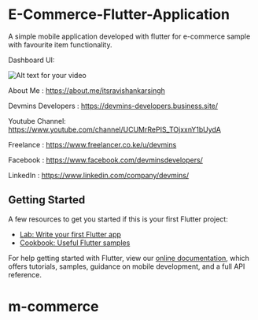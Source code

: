 # E-Commerce-Flutter-Application
A simple mobile application developed with flutter for e-commerce sample with favourite item functionality.

Dashboard UI: 

![Alt text for your video](https://3.bp.blogspot.com/-w5iZXWUXUMI/XBijBmbC3gI/AAAAAAAASaU/nmCeXphTgOA4YapeKVok3S7VKczl4RLiwCLcBGAs/s320/2018_12_18_12_53_30.gif)

About Me : https://about.me/itsravishankarsingh

Devmins Developers : https://devmins-developers.business.site/

Youtube Channel: https://www.youtube.com/channel/UCUMrRePIS_TOjxxnY1bUydA

Freelance : https://www.freelancer.co.ke/u/devmins

Facebook : https://www.facebook.com/devminsdevelopers/

LinkedIn : https://www.linkedin.com/company/devmins/


## Getting Started

A few resources to get you started if this is your first Flutter project:

- [Lab: Write your first Flutter app](https://flutter.io/docs/get-started/codelab)
- [Cookbook: Useful Flutter samples](https://flutter.io/docs/cookbook)

For help getting started with Flutter, view our 
[online documentation](https://flutter.io/docs), which offers tutorials, 
samples, guidance on mobile development, and a full API reference.
# m-commerce

